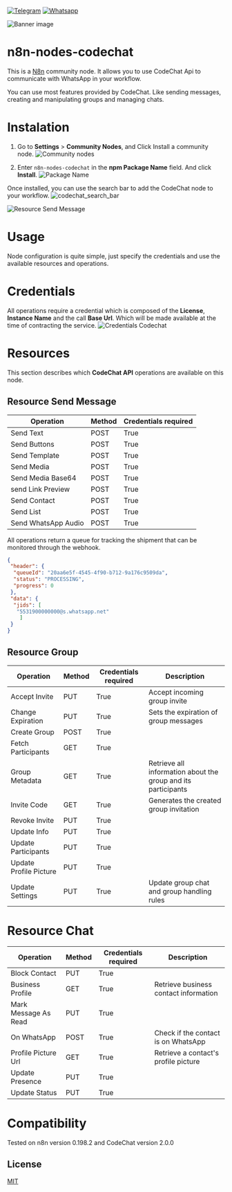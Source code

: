 [![Telegram](https://img.shields.io/badge/Group-Telegram-%2333C1FF)](https://t.me/codechatBR)
[![Whatsapp](https://img.shields.io/badge/WhatsApp-message-%2322BC18)](https://api.whatsapp.com/send?phone=5531995918699)

![Banner image](./assets/cover.png)

# n8n-nodes-codechat

This is a [N8n](https://community.n8n.io/) community node. It allows you to use CodeChat Api to communicate with WhatsApp in your workflow.

You can use most features provided by CodeChat. Like sending messages, creating and manipulating groups and managing chats.

# Instalation

1. Go to **Settings** > **Community Nodes**, and Click Install a community node.
![Community nodes](./assets/settings_community_nodes.png)

2. Enter `n8n-nodes-codechat` in the **npm Package Name** field. And click **Install**.
![Package Name](./assets/settings_community_nodes_codechat.png)

Once installed, you can use the search bar to add the CodeChat node to your workflow.
![codechat_search_bar](./assets/codechat_search_bar.png)

![Resource Send Message](./assets/resource_send_message.png)

# Usage

Node configuration is quite simple, just specify the credentials and use the available resources and operations.

# Credentials

All operations require a credential which is composed of the **License**, **Instance Name** and the call **Base Url**. Which will be made available at the time of contracting the service.
![Credentials Codechat](./assets/codechat_credentials.png)

# Resources

This section describes which **CodeChat API** operations are available on this node.

## Resource Send Message

| Operation           | Method | Credentials required |
| --------------------|--------|----------------------|
| Send Text           | POST   | True                 |
| Send Buttons        | POST   | True                 |
| Send Template       | POST   | True                 |
| Send Media          | POST   | True                 |
| Send Media Base64   | POST   | True                 |
| send Link Preview   | POST   | True                 |
| Send Contact        | POST   | True                 |
| Send List           | POST   | True                 |
| Send WhatsApp Audio | POST   | True                 |

All operations return a queue for tracking the shipment that can be monitored through the webhook.

```json
{
 "header": {
  "queueId": "20aa6e5f-4545-4f90-b712-9a176c9509da",
  "status": "PROCESSING",
  "progress": 0
 },
 "data": {
  "jids": [
   "5531900000000@s.whatsapp.net"
	]
 }
}
```

## Resource Group

| Operation              | Method | Credentials required | Description                                                   |
| -----------------------|--------|----------------------|---------------------------------------------------------------|
| Accept Invite          | PUT    | True                 | Accept incoming group invite                                  |
| Change Expiration      | PUT    | True                 | Sets the expiration of group messages                         |
| Create Group           | POST   | True                 |                                                               |
| Fetch Participants     | GET    | True                 |                                                               |
| Group Metadata         | GET    | True                 | Retrieve all information about the group and its participants |
| Invite Code            | GET    | True                 | Generates the created group invitation                        |
| Revoke Invite          | PUT    | True                 |                                                               |
| Update Info            | PUT    | True                 |                                                               |
| Update Participants    | PUT    | True                 |                                                               |
| Update Profile Picture | PUT    | True                 |                                                               |
| Update Settings        | PUT    | True                 | Update group chat and group handling rules                    |

# Resource Chat

| Operation            | Method | Credentials required | Description                           |
|----------------------|--------|----------------------|---------------------------------------|
| Block Contact        | PUT    | True                 |                                       |
| Business Profile     | GET    | True                 | Retrieve business contact information |
| Mark Message As Read | PUT    | True                 |                                       |
| On WhatsApp          | POST   | True                 | Check if the contact is on WhatsApp   |
| Profile Picture Url  | GET    | True                 | Retrieve a contact's profile picture  |
| Update Presence      | PUT    | True                 |                                       |
| Update Status        | PUT    | True                 |                                       |

# Compatibility

Tested on n8n version 0.198.2 and CodeChat version 2.0.0

## License

[MIT](https://github.com/code-chat-br/n8n-node-codechat/blob/main/LICENSE.md)
